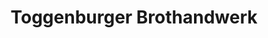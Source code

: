 ---
title: "Toggenburger Brothandwerk"
url: /neu-st-johann/toggenburger-brothandwerk/
shop: Bäckerei
---